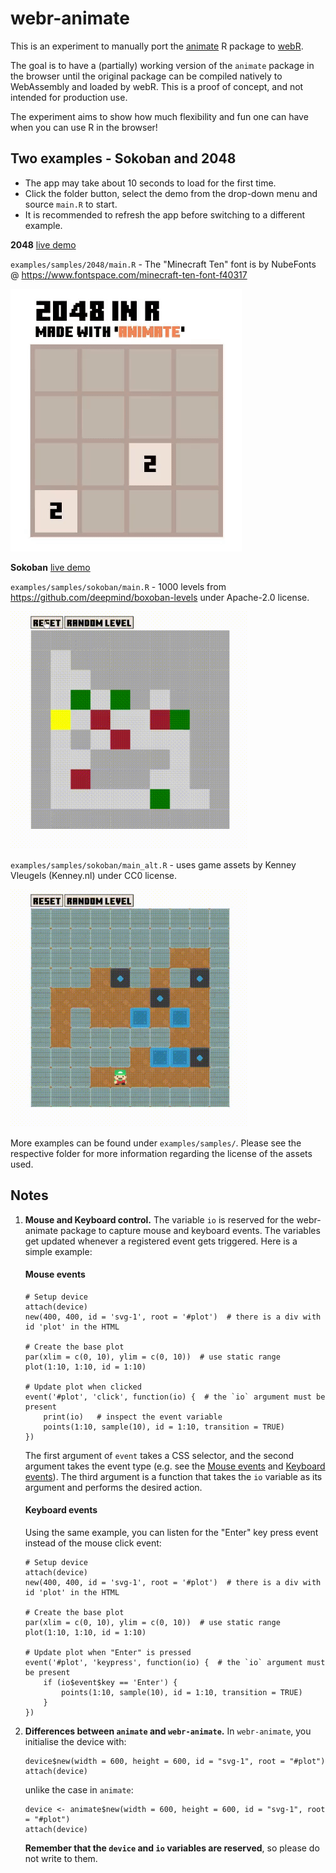 # webr-animate

This is an experiment to manually port the [animate](https://github.com/kcf-jackson/animate) R package to [webR](https://github.com/r-wasm/webr/).

The goal is to have a (partially) working version of the `animate` package in the browser until the original package can be compiled natively to WebAssembly and loaded by webR. This is a proof of concept, and not intended for production use. 

The experiment aims to show how much flexibility and fun one can have when you can use R in the browser!




## Two examples - Sokoban and 2048

- The app may take about 10 seconds to load for the first time.
- Click the folder button, select the demo from the drop-down menu and source `main.R` to start.
- It is recommended to refresh the app before switching to a different example.


**2048** [live demo](https://webr-animate.netlify.app?game=2048)

`examples/samples/2048/main.R` - The "Minecraft Ten" font is by NubeFonts @ https://www.fontspace.com/minecraft-ten-font-f40317

![2048](./examples/samples/2048/2048_screencast.gif)


**Sokoban** [live demo](https://webr-animate.netlify.app?game=sokoban)

`examples/samples/sokoban/main.R` - 1000 levels from https://github.com/deepmind/boxoban-levels under Apache-2.0 license.

<img src="./examples/samples/sokoban/sokoban_screencast.gif" alt="Sokoban screencast" width="380" height="380">


`examples/samples/sokoban/main_alt.R` - uses game assets by Kenney Vleugels (Kenney.nl) under CC0 license.

<img src="./examples/samples/sokoban/sokoban_2_screencast.gif" alt="Sokoban screencast" width="380" height="380">


More examples can be found under `examples/samples/`. Please see the respective folder for more information regarding the license of the assets used.


## Notes


1. **Mouse and Keyboard control.** The variable `io` is reserved for the webr-animate package to capture mouse and keyboard events. The variables get updated whenever a registered event gets triggered. Here is a simple example:


    #### Mouse events

    ```
    # Setup device
    attach(device)
    new(400, 400, id = 'svg-1', root = '#plot')  # there is a div with id 'plot' in the HTML

    # Create the base plot
    par(xlim = c(0, 10), ylim = c(0, 10))  # use static range
    plot(1:10, 1:10, id = 1:10)

    # Update plot when clicked
    event('#plot', 'click', function(io) {  # the `io` argument must be present
        print(io)   # inspect the event variable
        points(1:10, sample(10), id = 1:10, transition = TRUE)
    })
    ```

    The first argument of `event` takes a CSS selector, and the second argument takes the event type (e.g. see the [Mouse events](https://developer.mozilla.org/en-US/docs/Web/API/Element#mouse_events) and [Keyboard events](https://developer.mozilla.org/en-US/docs/Web/API/Element#keyboard_events)). The third argument is a function that takes the `io` variable as its argument and performs the desired action.


    #### Keyboard events

    Using the same example, you can listen for the "Enter" key press event instead of the mouse click event:


    ```
    # Setup device
    attach(device)
    new(400, 400, id = 'svg-1', root = '#plot')  # there is a div with id 'plot' in the HTML

    # Create the base plot
    par(xlim = c(0, 10), ylim = c(0, 10))  # use static range
    plot(1:10, 1:10, id = 1:10)

    # Update plot when "Enter" is pressed
    event('#plot', 'keypress', function(io) {  # the `io` argument must be present
        if (io$event$key == 'Enter') {
            points(1:10, sample(10), id = 1:10, transition = TRUE)
        }
    })
    ```


2. **Differences between `animate` and `webr-animate`.** In `webr-animate`, you initialise the device with:
    ```
    device$new(width = 600, height = 600, id = "svg-1", root = "#plot")
    attach(device)
    ```

    unlike the case in `animate`: 
    ```
    device <- animate$new(width = 600, height = 600, id = "svg-1", root = "#plot")
    attach(device)
    ```

    **Remember that the `device` and `io` variables are reserved**, so please do not write to them. 
